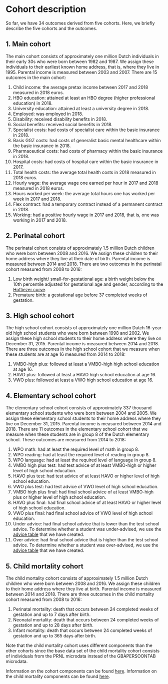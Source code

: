 # Cohort description
So far, we have 34 outcomes derived from five cohorts. Here, we briefly describe the five cohorts and the outcomes. 

## 1. Main cohort
The main cohort consists of approximately one million Dutch individuals in their early 30s who were born between 1982 and 1987. We assign these individuals to their earliest known home address, that is, where they live in 1995. Parental income is measured between 2003 and 2007. There are 15 outcomes in the main cohort:

1. Child income: the average pretax income between 2017 and 2018 measured in 2018 euros.
2. HBO education: attained at least an HBO degree (higher professional education) in 2018.
3. University education: attained at least a university degree in 2018.
4. Employed: was employed in 2018.
5. Disability: received disability benefits in 2018. 
6. Social benefits: received social benefits in 2018.
7. Specialist costs: had costs of specialist care within the basic insurance in 2018.
8. Basis GGZ costs: had costs of generalist basic mental healthcare within the basic insurance in 2018. 
9. Pharmaceutical costs: had costs of pharmacy within the basic insurance in 2018.
10. Hospital costs: had costs of hospital care within the basic insurance in 2017.
11. Total health costs: the average total health costs in 2018 measured in 2018 euros.
12. Hourly wage: the average wage one earned per hour in 2017 and 2018 measured in 2018 euros.
13. Hours worked per week: the average total hours one has worked per week in 2017 and 2018.
14. Flex contract: had a temporary contract instead of a permanent contract in 2018. 
15. Working: had a positive hourly wage in 2017 and 2018, that is, one was working in 2017 and 2018.

## 2. Perinatal cohort
The perinatal cohort consists of approximately 1.5 million Dutch children who were born between 2008 and 2016. We assign these children to their home address where they live at their date of birth. Parental income is measured between 2014 and 2018. There are two outcomes in the perinatal cohort measured from 2008 to 2016:

1. Low birth weight/ small-for-gestational age: a birth weight below the 10th percentile adjusted for gestational age and gender, according to the [Hoftiezer curve]( https://github.com/sodascience/kansenkaart_preprocessing/blob/cbs_updated/resources/Hoftiezer_Geboortegewicht%20curves.xlsx). 
2. Premature birth: a gestational age before 37 completed weeks of gestation. 

## 3. High school cohort
The high school cohort consists of approximately one million Dutch 16-year-old high school students who were born between 1998 and 2002. We assign these high school students to their home address where they live on December 31, 2015. Parental income is measured between 2014 and 2018. There are three outcomes in the high school cohort that we measure when these students are at age 16 measured from 2014 to 2018:

1. VMBO-high plus: followed at least a VMBO-high high school education at age 16.
2. HAVO plus: followed at least a HAVO high school education at age 16.
3. VWO plus: followed at least a VWO high school education at age 16.

## 4. Elementary school cohort
The elementary school cohort consists of approximately 337 thousand elementary school students who were born between 2004 and 2005. We assign these elementary school students to their home address where they live on December 31, 2015. Parental income is measured between 2014 and 2018. There are 11 outcomes in the elementary school cohort that we measure when these students are in group 8 of the Dutch elementary school. These outcomes are measured from 2014 to 2018:

1. WPO math: had at least the required level of math in group 8.
2. WPO reading: had at least the required level of reading in group 8.
3. WPO language: had at least the required level of language in group 8.
4. VMBO high plus test: had test advice of at least VMBO-high or higher level of high school education.
5. HAVO plus test: had test advice of at least HAVO or higher level of high school education.
6. VWO plus test: had test advice of VWO level of high school education.
7. VMBO high plus final: had final school advice of at least VMBO-high plus or higher level of high school education.
8. HAVO plus final: had final school advice of at least HAVO or higher level of high school education.
9. VWO plus final: had final school advice of VWO level of high school education.
10. Under advice: had final school advice that is lower than the test school advice. To determine whether a student was under-advised, we use the [advice table]( https://github.com/sodascience/kansenkaart_preprocessing/blob/main/resources/vo_advisering.xlsx) that we have created. 
11. Over advice: had final school advice that is higher than the test school advice. To determine whether a student was over-advised, we use the [advice table]( https://github.com/sodascience/kansenkaart_preprocessing/blob/main/resources/vo_advisering.xlsx) that we have created.

## 5. Child mortality cohort
The child mortality cohort consists of approximately 1.5 million Dutch children who were born between 2008 and 2016. We assign these children to their home address where they live at birth. Parental income is measured between 2014 and 2018. There are three outcomes in the child mortality cohort measured from 2008 to 2016:

1. Perinatal mortality: death that occurs between 24 completed weeks of gestation and up to 7 days after birth.
2. Neonatal mortality: death that occurs between 24 completed weeks of gestation and up to 28 days after birth.
3. Infant mortality: death that occurs between 24 completed weeks of gestation and up to 365 days after birth.

Note that the child mortality cohort uses different components than the other cohorts since the base data set of the child mortality cohort consists of individuals from the PRNL microdata instead of the GBAPERSOONTAB microdata. 

Information on the cohort components can be found [here]( https://github.com/sodascience/kansenkaart_preprocessing/blob/cbs_updated/resources/documentation/COMPONENTS.md). Information on the child mortality components can be found [here]( https://github.com/sodascience/kansenkaart_preprocessing/blob/cbs_updated/resources/documentation/CHILD_MORTALITY_COHORT.md).



